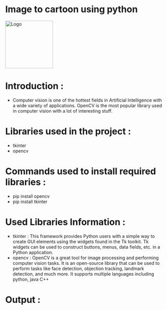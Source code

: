 # Image to cartoon using python
<img src = "https://user-images.githubusercontent.com/44014705/181914530-6ad48573-1617-4fb1-b5aa-1d1c861257b1.png" alt = "Logo" style="height: 150px; width:150px;"/>

# Introduction :<br>
- Computer vision is one of the hottest fields in Artificial Intelligence with a wide variety of applications. OpenCV is the most popular library used in computer vision with a lot of interesting stuff.

# Libraries used in the project :<br>
- tkinter <br>
- opencv <br>

# Commands used to install required libraries :
- pip install opencv
- pip install tkinter

# Used Libraries Information :
- tkinter : This framework provides Python users with a simple way to create GUI elements using the widgets found in the Tk toolkit. Tk widgets can be used to construct buttons, menus, data fields, etc. in a Python application.
- opencv : OpenCV is a great tool for image processing and performing computer vision tasks. It is an open-source library that can be used to perform tasks like face detection, objection tracking, landmark detection, and much more. It supports multiple languages including python, java C++

# Output :
